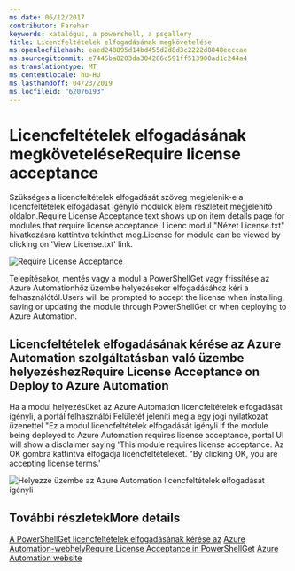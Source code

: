 ```yaml
---
ms.date: 06/12/2017
contributor: Farehar
keywords: katalógus, a powershell, a psgallery
title: Licencfeltételek elfogadásának megkövetelése
ms.openlocfilehash: eaed248895d14bd455d2d8d3c2222d8848eeccae
ms.sourcegitcommit: e7445ba8203da304286c591ff513900ad1c244a4
ms.translationtype: MT
ms.contentlocale: hu-HU
ms.lasthandoff: 04/23/2019
ms.locfileid: "62076193"
---
```

# <a name="require-license-acceptance"></a><span data-ttu-id="ff79e-103">Licencfeltételek elfogadásának megkövetelése</span><span class="sxs-lookup"><span data-stu-id="ff79e-103">Require license acceptance</span></span>

<span data-ttu-id="ff79e-104">Szükséges a licencfeltételek elfogadását szöveg megjelenik-e a licencfeltételek elfogadását igénylő modulok elem részleteit megjelenítő oldalon.</span><span class="sxs-lookup"><span data-stu-id="ff79e-104">Require License Acceptance text shows up on item details page for modules that require license acceptance.</span></span> <span data-ttu-id="ff79e-105">Licenc modul "Nézet License.txt" hivatkozásra kattintva tekinthet meg.</span><span class="sxs-lookup"><span data-stu-id="ff79e-105">License for module can be viewed by clicking on 'View License.txt' link.</span></span>

![Require License Acceptance](../../Images/RequireLicenseAcceptance.png)

<span data-ttu-id="ff79e-107">Telepítésekor, mentés vagy a modul a PowerShellGet vagy frissítése az Azure Automationhöz üzembe helyezésekor elfogadásához kéri a felhasználótól.</span><span class="sxs-lookup"><span data-stu-id="ff79e-107">Users will be prompted to accept the license when installing, saving or updating the module through PowerShellGet or when deploying to Azure Automation.</span></span>

## <a name="require-license-acceptance-on-deploy-to-azure-automation"></a><span data-ttu-id="ff79e-108">Licencfeltételek elfogadásának kérése az Azure Automation szolgáltatásban való üzembe helyezéshez</span><span class="sxs-lookup"><span data-stu-id="ff79e-108">Require License Acceptance on Deploy to Azure Automation</span></span>

<span data-ttu-id="ff79e-109">Ha a modul helyezésüket az Azure Automation licencfeltételek elfogadását igényli, a portál felhasználói Felületét jeleníti meg a egy jogi nyilatkozat üzenettel "Ez a modul licencfeltételek elfogadását igényli.</span><span class="sxs-lookup"><span data-stu-id="ff79e-109">If the module being deployed to Azure Automation requires license acceptance, portal UI will show a disclaimer saying 'This module requires license acceptance.</span></span> <span data-ttu-id="ff79e-110">Az OK gombra kattintva elfogadja licencfeltételeket. "</span><span class="sxs-lookup"><span data-stu-id="ff79e-110">By clicking OK, you are accepting license terms.'</span></span>

![Helyezze üzembe az Azure Automation licencfeltételek elfogadását igényli](../../Images/DeployToAzureAutomationRequireLicenseAcceptanceDisclaimer.png)

## <a name="more-details"></a><span data-ttu-id="ff79e-112">További részletek</span><span class="sxs-lookup"><span data-stu-id="ff79e-112">More details</span></span>

<span data-ttu-id="ff79e-113">[A PowerShellGet licencfeltételek elfogadásának kérése az](../../concepts/module-license-acceptance.md)
[Azure Automation-webhely](/azure/automation)</span><span class="sxs-lookup"><span data-stu-id="ff79e-113">[Require License Acceptance in PowerShellGet](../../concepts/module-license-acceptance.md)
[Azure Automation website](/azure/automation)</span></span>
